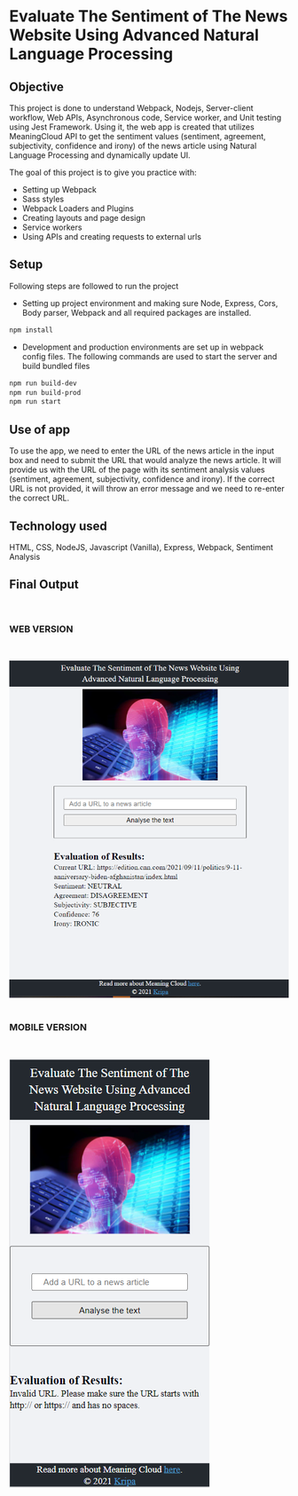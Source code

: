 # Evaluate The Sentiment of The News Website Using Advanced Natural Language Processing

## Objective

This project is done to understand Webpack, Nodejs, Server-client workflow, Web APIs, Asynchronous code, Service worker, and Unit testing using Jest Framework. Using it, the web app is created that utilizes MeaningCloud API to get the sentiment values (sentiment, agreement, subjectivity, confidence and irony) of the news article using Natural Language Processing and dynamically update UI.

The goal of this project is to give you practice with:
- Setting up Webpack
- Sass styles
- Webpack Loaders and Plugins
- Creating layouts and page design
- Service workers
- Using APIs and creating requests to external urls

## Setup

Following steps are followed to run the project

* Setting up project environment and making sure Node, Express, Cors, Body parser, Webpack and all required packages are installed.

```bash
npm install
```
* Development and production environments are set up in webpack config files. The following commands are used to start the server and build bundled files

```bash
npm run build-dev
npm run build-prod
npm run start
```

## Use of app
To use the app, we need to enter the URL of the news article in the input box and need to submit the URL that would analyze the news article. It will provide us with the URL of the page with its sentiment analysis values (sentiment, agreement, subjectivity, confidence and irony). If the correct URL is not provided, it will throw an error message and we need to re-enter the correct URL.


## Technology used

HTML, CSS, NodeJS, Javascript (Vanilla), Express, Webpack, Sentiment Analysis


## Final Output
$~~~~~~~~~~~$
$~~~~~~~~~~~$
$~~~~~~~~~~~$
### WEB VERSION
$~~~~~~~~~~~$
$~~~~~~~~~~~$
$~~~~~~~~~~~$

![Final Output](./src/client/assets/NLP_image.PNG "Web version")
$~~~~~~~~~~~$
$~~~~~~~~~~~$
$~~~~~~~~~~~$
### MOBILE VERSION
$~~~~~~~~~~~$
$~~~~~~~~~~~$
$~~~~~~~~~~~$
$~~~~~~~~~~~$

![Final Output](./src/client/assets/NLP_image2.PNG "Mobile version")
